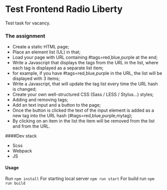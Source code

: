 # Test Frontend Radio Liberty

Test task for vacancy.

### The assignment
- Create a static HTML page;
- Place an element list (UL) in that;
- Load your page with URL containing #tags=red,blue,purple at the end;
- Write a Javascript that displays the tags from the URL in the list, where each tag is displayed as a separate list item;
- for example, if you have #tags=red,blue,purple in the URL, the list will be displayed with 3 items;
- Write a Javascript, that will update the tag list every time the URL hash is changed;
- Create your own well-structured CSS (Sass / LESS / Stylus...) styles;
- Adding and removing tags;
- Add an text input and a button to the page;
- Once the button is clicked the text of the input element is added as a new tag into the URL hash (#tags=red,blue,purple,mytag);
- By clicking on an item in the list the item will be removed from the list and from the URL.

####Dev stack
- Scss
- Webpack
- JS

#### Usage

Run `npm install`
For starting local server `npm run start`
For build run `npm run build`
